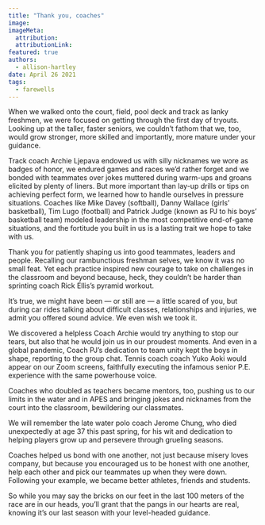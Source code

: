 ```yaml
---
title: "Thank you, coaches"
image: 
imageMeta:
  attribution: 
  attributionLink:
featured: true
authors:
  - allison-hartley
date: April 26 2021
tags:
  - farewells
---
```

When we walked onto the court, field, pool deck and track as lanky freshmen, we were focused on getting through the first day of tryouts. Looking up at the taller, faster seniors, we couldn’t fathom that we, too, would grow stronger, more skilled and importantly, more mature under your guidance.

Track coach Archie Ljepava endowed us with silly nicknames we wore as badges of honor, we endured games and races we’d rather forget and we bonded with teammates over jokes muttered during warm-ups and groans elicited by plenty of liners. But more important than lay-up drills or tips on achieving perfect form, we learned how to handle ourselves in pressure situations. Coaches like Mike Davey (softball),  Danny Wallace (girls’ basketball), Tim Lugo (football) and Patrick Judge (known as PJ to his boys’ basketball team) modeled leadership in the most competitive end-of-game situations, and the fortitude you built in us is a lasting trait we hope to take with us.

Thank you for patiently shaping us into good teammates, leaders and people. Recalling our rambunctious freshman selves, we know it was no small feat. Yet each practice inspired new courage to take on challenges in the classroom and beyond because, heck, they couldn’t be harder than sprinting coach Rick Ellis’s pyramid workout.

It’s true, we might have been — or still are — a little scared of you, but during car rides talking about difficult classes, relationships and injuries, we admit you offered sound advice. We even wish we took it. 

We discovered a helpless Coach Archie would try anything to stop our tears, but also that he would join us in our proudest moments. And even in a global pandemic, Coach PJ’s dedication to team unity kept the boys in shape, reporting to the group chat. Tennis coach coach Yuko Aoki would appear on our Zoom screens, faithfully executing the infamous senior P.E. experience with the same powerhouse voice.

Coaches who doubled as teachers became mentors, too, pushing us to our limits in the water and in APES and bringing jokes and nicknames from the court into the classroom, bewildering our classmates. 

We will remember the late water polo coach Jerome Chung, who died unexpectedly at age 37 this past spring,  for his wit and dedication to helping players grow up and persevere through grueling seasons.

Coaches helped us bond with one another, not just because misery loves company, but because you encouraged us to be honest with one another, help each other and pick our teammates up when they were down. Following your example, we became better athletes, friends and students.

So while you may say the bricks on our feet in the last 100 meters of the race are in our heads, you’ll grant that the pangs in our hearts are real, knowing it’s our last season with your level-headed guidance.

